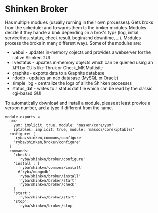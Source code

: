 
# Shinken Broker

Has multiple modules (usually running in their own processes). Gets broks from
the scheduler and forwards them to the broker modules.
Modules decide if they handle a brok depending on a brok's type
(log, initial service/host status, check result, begin/end downtime, ...).
Modules process the broks in many different ways.
Some of the modules are:

* webui - updates in-memory objects and provides a webserver for the native Shinken GUI
* livestatus - updates in-memory objects which can be queried using an API by GUIs like Thruk or Check_MK Multisite
* graphite - exports data to a Graphite database
* ndodb - updates an ndo database (MySQL or Oracle)
* simple_log - centralize the logs of all the Shinken processes
* status_dat - writes to a status.dat file which can be read by the classic cgi-based GUI

To automatically download and install a module, please at least provide a version number,
and a type if different from the name.

    module.exports =
      use:
        yum: implicit: true, module: 'masson/core/yum'
        iptables: implicit: true, module: 'masson/core/iptables'
      configure: [
        'ryba/shinken/commons/configure'
        'ryba/shinken/broker/configure'
      ]
      commands:
        'check':
          'ryba/shinken/broker/configure'
        'install': [
          'ryba/shinken/commons/install'
          #'ryba/mongodb'
          'ryba/shinken/broker/install'
          'ryba/shinken/broker/start'
          'ryba/shinken/broker/check'
        ]
        'start':
          'ryba/shinken/broker/start'
        'stop':
          'ryba/shinken/broker/stop'
